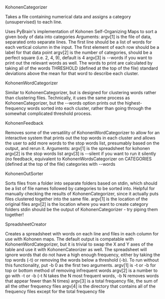 KohonenCategorizer

Takes a file containing numerical data and assigns a category (unsupervised) to each line.

Uses PyBrain's implementation of Kohonen Self-Organizing Maps to sort a given body of data into categories
Arguments:
argv[1] is the file of data, separated onto separate lines. The first line should be a list of words for each vertical column in the input. The first element of each row should be a label for that data point
argv[2] is the number of categories, should be a perfect square (i.e. 2, 4, 9), default is 4
argv[3] is --words if you want to print out the relevant words as well. The words to print are calculated by taking all of the words THRESHOLD (defined at the top of the file) standard deviations above the mean for that word to describe each cluster.

KohonenWordCategorizer

Similar to KohonenCategorizer, but is designed for clustering words rather than clustering files. Technically, it uses the same process as KohonenCategorizer, but the --words option prints out the highest-frequency words sorted into each cluster, rather than going through the somewhat complicated threshold process.

KohonenFeedback

Removes some of the versatility of KohonenWordCategorizer to allow for an interactive system that prints out the top words in each cluster and allows the user to add more words to the stop words list, presumably based on the output, and rerun it.
Arguments:
argv[1] is the spreadsheet for kohonen
argv[2] is the stop words list
argv[3] is --silent if you want to run it silently (no feedback, equivalent to KohonenWordsCategorizer on CATEGORIES (defined at the top of the file) categories with --words

KohonenOutSorter

Sorts files from a folder into separate folders based on stdin, which should be a list of file names followed by categories to be sorted into. Helpful for manually checking the results of KohonenCategorizer, since it actually puts files clustered together into the same file.
argv[1] is the location of the original files
argv[2] is the location where you want to create category folders
stdin should be the output of KohonenCategorizer - try piping them together!

SpreadsheetCreator

Creates a spreadsheet with words on each line and files in each column for use with Kohonen maps. The default output is compatable with KohonenWordCategorizer, but it is trivial to swap the X and Y axes of the table and use it with KohonenCateorizer as well. The spreadsheet will ignore words that do not have a high enough frequency, either by taking the top words (-t) or removing the words below a threshold (-b). To run without this functionality, put -b 0 as the first two arguments.
argv[1] is -t or -b for top or bottom method of removing infrequent words
argv[2] is a number to go with -t or -b (-t N takes the N most frequent words, -b N removes words that appear fewer than N times)
argv[3] is a total frequency file, the sum of all the other frequency files
argv[4] is the directory that contains all of the frequency files except for the total frequency file

